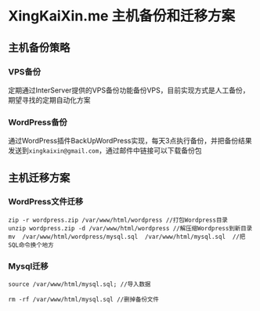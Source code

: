 XingKaiXin.me 主机备份和迁移方案
================================


## 主机备份策略
### VPS备份
定期通过InterServer提供的VPS备份功能备份VPS，目前实现方式是人工备份，期望寻找的定期自动化方案
### WordPress备份
通过WordPress插件BackUpWordPress实现，每天3点执行备份，并把备份结果发送到`xingkaixin@gmail.com`，通过邮件中链接可以下载备份包

## 主机迁移方案
### WordPress文件迁移
```
zip -r wordpress.zip /var/www/html/wordpress //打包Wordpress目录
unzip wordpress.zip -d /var/www/html/wordpress //解压缩Wordpress到新目录
mv  /var/www/html/wordpress/mysql.sql  /var/www/html/mysql.sql  //把SQL命令换个地方
```

### Mysql迁移
```
source /var/www/html/mysql.sql; //导入数据
```

```
rm -rf /var/www/html/mysql.sql //删掉备份文件
```
